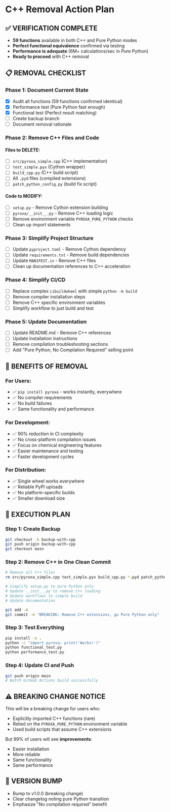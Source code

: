 # C++ Removal Action Plan

## ✅ VERIFICATION COMPLETE
- **59 functions** available in both C++ and Pure Python modes
- **Perfect functional equivalence** confirmed via testing
- **Performance is adequate** (6M+ calculations/sec in Pure Python)
- **Ready to proceed** with C++ removal

## 📋 REMOVAL CHECKLIST

### Phase 1: Document Current State
- [x] Audit all functions (59 functions confirmed identical)
- [x] Performance test (Pure Python fast enough)  
- [x] Functional test (Perfect result matching)
- [ ] Create backup branch
- [ ] Document removal rationale

### Phase 2: Remove C++ Files and Code
#### Files to DELETE:
- [ ] `src/pyroxa_simple.cpp` (C++ implementation)
- [ ] `test_simple.pyx` (Cython wrapper)
- [ ] `build_cpp.py` (C++ build script)
- [ ] All `.pyd` files (compiled extensions)
- [ ] `patch_python_config.py` (build fix script)

#### Code to MODIFY:
- [ ] `setup.py` - Remove Cython extension building
- [ ] `pyroxa/__init__.py` - Remove C++ loading logic
- [ ] Remove environment variable `PYROXA_PURE_PYTHON` checks
- [ ] Clean up import statements

### Phase 3: Simplify Project Structure
- [ ] Update `pyproject.toml` - Remove Cython dependency
- [ ] Update `requirements.txt` - Remove build dependencies  
- [ ] Update `MANIFEST.in` - Remove C++ files
- [ ] Clean up documentation references to C++ acceleration

### Phase 4: Simplify CI/CD
- [ ] Replace complex `cibuildwheel` with simple `python -m build`
- [ ] Remove compiler installation steps
- [ ] Remove C++ specific environment variables
- [ ] Simplify workflow to just build and test

### Phase 5: Update Documentation
- [ ] Update README.md - Remove C++ references
- [ ] Update installation instructions 
- [ ] Remove compilation troubleshooting sections
- [ ] Add "Pure Python, No Compilation Required" selling point

## 🎯 BENEFITS OF REMOVAL

### For Users:
- ✅ `pip install pyroxa` - works instantly, everywhere
- ✅ No compiler requirements 
- ✅ No build failures
- ✅ Same functionality and performance

### For Development:
- ✅ 90% reduction in CI complexity
- ✅ No cross-platform compilation issues
- ✅ Focus on chemical engineering features
- ✅ Easier maintenance and testing
- ✅ Faster development cycles

### For Distribution:
- ✅ Single wheel works everywhere
- ✅ Reliable PyPI uploads
- ✅ No platform-specific builds
- ✅ Smaller download size

## 🚀 EXECUTION PLAN

### Step 1: Create Backup
```bash
git checkout -b backup-with-cpp
git push origin backup-with-cpp
git checkout main
```

### Step 2: Remove C++ in One Clean Commit
```bash
# Remove all C++ files
rm src/pyroxa_simple.cpp test_simple.pyx build_cpp.py *.pyd patch_python_config.py

# Simplify setup.py to pure Python only
# Update __init__.py to remove C++ loading
# Update workflows to simple build
# Update documentation

git add -A
git commit -m "BREAKING: Remove C++ extensions, go Pure Python only"
```

### Step 3: Test Everything
```bash
pip install -e .
python -c "import pyroxa; print('Works!')"
python functional_test.py
python performance_test.py
```

### Step 4: Update CI and Push
```bash
git push origin main
# Watch GitHub Actions build successfully
```

## ⚠️ BREAKING CHANGE NOTICE
This will be a breaking change for users who:
- Explicitly imported C++ functions (rare)
- Relied on the `PYROXA_PURE_PYTHON` environment variable
- Used build scripts that assume C++ extensions

But 99% of users will see **improvements**:
- Easier installation
- More reliable
- Same functionality
- Same performance

## 📝 VERSION BUMP
- Bump to v1.0.0 (breaking change)
- Clear changelog noting pure Python transition
- Emphasize "No compilation required" benefit
